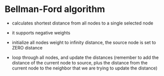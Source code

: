 # Bellman-Ford algorithm

- calculates shortest distance from all nodes to a single selected node
- it supports negative weights

- initialize all nodes weight to infinity distance, the source node is set to ZERO distance
- loop through all nodes, and update the distances 
  (remember to add the distance of the current node to source, plus the distance from the current 
   node to the neighbor that we are trying to update the distance)
